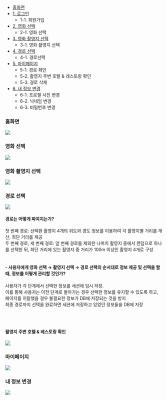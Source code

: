 - <a href="#fun0">홈화면
- <a href="#fun1">1.&nbsp;로그인</a>
 	- 1-1. 회원가입
- <a href="#fun2">2.&nbsp;영화 선택</a>
   	- 2-1. 영화 선택
- <a href="#fun3">3.&nbsp;영화 촬영지 선택</a>
  	- 3-1. 영화 촬영지 선택
- <a href="#fun4">4.&nbsp;경로 선택</a>
 	- 4-1. 경로선택
- <a href="#fun5">5.&nbsp;마이페이지</a>
	- 5-1. 경로 확인
   	- 5-2. 촬영지 주변 호텔 & 레스토랑 확인
  	- 5-3. 경로 삭제
- <a href="#fun6">6.&nbsp;내 정보 변경</a>
	- 6-1. 프로필 사진 변경
  	- 6-2. 닉네임 변경
  	- 6-3. 비밀번호 변경

### <a name="fun0">홈화면</a>
<img src="https://github.com/Psh230412/MovieTravelProject/assets/134483516/ed23b7be-cb0f-4e94-bfde-e9642ca454b4"/>

### <a name="fun1">영화 선택</a>
<img src="https://github.com/Psh230412/MovieTravelProject/assets/134483516/f896d3d3-c780-4721-a363-ea858a7b9903"/>

### <a name="fun2">영화 촬영지 선택</a>
<img src="https://github.com/Psh230412/MovieTravelProject/assets/134483516/59a05239-ebf3-48f9-ad63-27f231c9baa0"/>

### <a name="fun3">경로 선택</a>
<img src="https://github.com/Psh230412/MovieTravelProject/assets/134483516/7aaf0654-aba7-4c2b-a0d6-0db8c4a68915"/>

#### 경로는 어떻게 짜여지는가? </br>
첫 번째 경로: 선택환 촬영지 4개의 위도와 경도 정보를 이용하여 각 촬영지별 거리를 계산, 최단 거리를 제공 </br>
두 번째 경로, 세 번째 경로: 앞 번째 경로를 제외한 나머지 촬영지 중에서 랜덤으로 하나를 선택한 뒤, 최단 거리에 있는 촬영지 중 거리가 100m 이상인 촬영지 4개로 구성 
</br></br>

#### - 사용자에게 영화 선택 → 촬영지 선택 → 경로 선택의 순서대로 정보 제공 및 선택을 할 때, 정보를 어떻게 관리할 것인가? </br>
사용자가 각 단계에서 선택한 정보를 세션에 임시 저장. </br>
이를 통해 사용자는 이전 단계로 돌아가는 경우 선택한 정보를 유지할 수 있도록 하고, 페이지를 이탈했을 경우 불필요한 정보가 DB에 저장되는 것을 방지</br>
최종 경로까지 선택을 완료하면 세션에 저장하고 있었던 정보들을 DB에 저장</br>

</br></br>

#### <a>촬영지 주변 호텔 & 레스토랑 확인</a>
<img src="https://github.com/Psh230412/MovieTravelProject/assets/134483516/8c7b4976-2d84-4dba-85d3-f7ae4d7b6fd5"/>

### <a name="fun4">마이페이지</a>
<img src="https://github.com/Psh230412/MovieTravelProject/assets/134483516/32a21a8c-319f-4f8c-b39d-ceaee78a29f7"/>

### <a name="fun5">내 정보 변경</a>
<img src="https://github.com/Psh230412/0623Start/assets/134483516/14b420c1-7f55-447d-a054-d7e4d51c074a"/>
